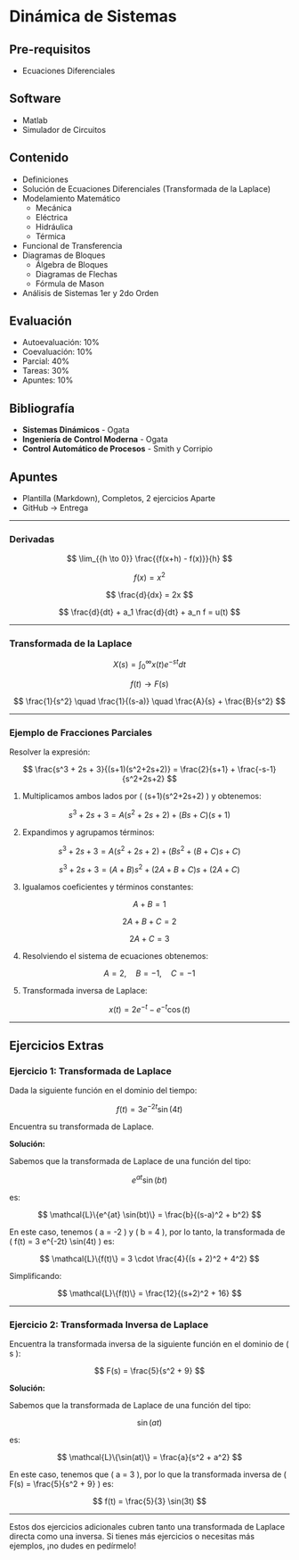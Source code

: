 # Dinámica de Sistemas

## Pre-requisitos
- Ecuaciones Diferenciales

## Software
- Matlab
- Simulador de Circuitos

## Contenido
- Definiciones
- Solución de Ecuaciones Diferenciales (Transformada de la Laplace)
- Modelamiento Matemático
  - Mecánica
  - Eléctrica
  - Hidráulica
  - Térmica
- Funcional de Transferencia
- Diagramas de Bloques
  - Álgebra de Bloques
  - Diagramas de Flechas
  - Fórmula de Mason
- Análisis de Sistemas 1er y 2do Orden

## Evaluación
- Autoevaluación: 10%
- Coevaluación: 10%
- Parcial: 40%
- Tareas: 30%
- Apuntes: 10%

## Bibliografía
- **Sistemas Dinámicos** - Ogata
- **Ingeniería de Control Moderna** - Ogata
- **Control Automático de Procesos** - Smith y Corripio

## Apuntes
- Plantilla (Markdown), Completos, 2 ejercicios Aparte
- GitHub → Entrega

---

### Derivadas

$$
\lim_{{h \to 0}} \frac{{f(x+h) - f(x)}}{h}
$$

$$
f(x) = x^2
$$

$$
\frac{d}{dx} = 2x
$$

$$
\frac{d}{dt} + a_1 \frac{d}{dt} + a_n f = u(t)
$$

---

### Transformada de la Laplace

$$
X(s) = \int_0^{\infty} x(t) e^{-st} dt
$$

$$
f(t) \rightarrow F(s)
$$

$$
\frac{1}{s^2} \quad \frac{1}{(s-a)} \quad \frac{A}{s} + \frac{B}{s^2}
$$

---

### Ejemplo de Fracciones Parciales

Resolver la expresión:

$$
\frac{s^3 + 2s + 3}{(s+1)(s^2+2s+2)} = \frac{2}{s+1} + \frac{-s-1}{s^2+2s+2}
$$

1. Multiplicamos ambos lados por \( (s+1)(s^2+2s+2) \) y obtenemos:

$$
s^3 + 2s + 3 = A(s^2 + 2s + 2) + (Bs + C)(s+1)
$$

2. Expandimos y agrupamos términos:

$$
s^3 + 2s + 3 = A(s^2 + 2s + 2) + (Bs^2 + (B + C)s + C)
$$

$$
s^3 + 2s + 3 = (A + B)s^2 + (2A + B + C)s + (2A + C)
$$

3. Igualamos coeficientes y términos constantes:

$$
A + B = 1
$$

$$
2A + B + C = 2
$$

$$
2A + C = 3
$$

4. Resolviendo el sistema de ecuaciones obtenemos:

$$
A = 2, \quad B = -1, \quad C = -1
$$

5. Transformada inversa de Laplace:

$$
x(t) = 2e^{-t} - e^{-t}\cos(t)
$$

---

## **Ejercicios Extras**

### Ejercicio 1: Transformada de Laplace

Dada la siguiente función en el dominio del tiempo:

$$
f(t) = 3 e^{-2t} \sin(4t)
$$

Encuentra su transformada de Laplace.

**Solución:**

Sabemos que la transformada de Laplace de una función del tipo:

$$
e^{at} \sin(bt)
$$

es:

$$
\mathcal{L}\{e^{at} \sin(bt)\} = \frac{b}{(s-a)^2 + b^2}
$$

En este caso, tenemos \( a = -2 \) y \( b = 4 \), por lo tanto, la transformada de \( f(t) = 3 e^{-2t} \sin(4t) \) es:

$$
\mathcal{L}\{f(t)\} = 3 \cdot \frac{4}{(s + 2)^2 + 4^2}
$$

Simplificando:

$$
\mathcal{L}\{f(t)\} = \frac{12}{(s+2)^2 + 16}
$$

---

### Ejercicio 2: Transformada Inversa de Laplace

Encuentra la transformada inversa de la siguiente función en el dominio de \( s \):

$$
F(s) = \frac{5}{s^2 + 9}
$$

**Solución:**

Sabemos que la transformada de Laplace de una función del tipo:

$$
\sin(at)
$$

es:

$$
\mathcal{L}\{\sin(at)\} = \frac{a}{s^2 + a^2}
$$

En este caso, tenemos que \( a = 3 \), por lo que la transformada inversa de \( F(s) = \frac{5}{s^2 + 9} \) es:

$$
f(t) = \frac{5}{3} \sin(3t)
$$

---

Estos dos ejercicios adicionales cubren tanto una transformada de Laplace directa como una inversa. Si tienes más ejercicios o necesitas más ejemplos, ¡no dudes en pedírmelo!

